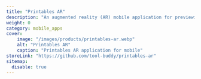 ```yaml
---
title: "Printables AR"
description: "An augmented reality (AR) mobile application for previewing 3D printing models in a real-world environment."
weight: 0
category: mobile_apps
cover:
    image: "/images/products/printables-ar.webp"
    alt: "Printables AR"
    caption: "Printables AR application for mobile"
storeLink: "https://github.com/tool-buddy/printables-ar"
sitemap:
  disable: true
---
```

